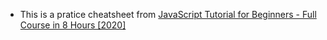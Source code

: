 - This is a pratice cheatsheet from [JavaScript Tutorial for Beginners - Full Course in 8 Hours [2020]
](https://www.youtube.com/watch?v=Qqx_wzMmFeA)